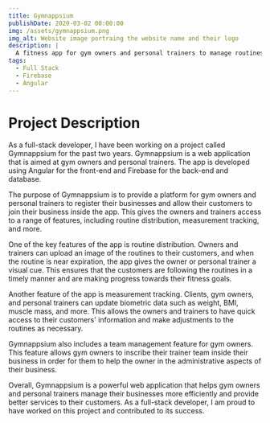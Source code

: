 ```yaml
---
title: Gymnappsium
publishDate: 2020-03-02 00:00:00
img: /assets/gymnappsium.png
img_alt: Website image portraing the website name and their logo
description: |
  A fitness app for gym owners and personal trainers to manage routines, measurements, and teams.
tags:
  - Full Stack
  - Firebase
  - Angular
---
```


# Project Description

As a full-stack developer, I have been working on a project called Gymnappsium for the past two years. Gymnappsium is a web application that is aimed at gym owners and personal trainers. The app is developed using Angular for the front-end and Firebase for the back-end and database.

The purpose of Gymnappsium is to provide a platform for gym owners and personal trainers to register their businesses and allow their customers to join their business inside the app. This gives the owners and trainers access to a range of features, including routine distribution, measurement tracking, and more.

One of the key features of the app is routine distribution. Owners and trainers can upload an image of the routines to their customers, and when the routine is near expiration, the app gives the owner or personal trainer a visual cue. This ensures that the customers are following the routines in a timely manner and are making progress towards their fitness goals.

Another feature of the app is measurement tracking. Clients, gym owners, and personal trainers can update biometric data such as weight, BMI, muscle mass, and more. This allows the owners and trainers to have quick access to their customers' information and make adjustments to the routines as necessary.

Gymnappsium also includes a team management feature for gym owners. This feature allows gym owners to inscribe their trainer team inside their business in order for them to help the owner in the administrative aspects of their business.

Overall, Gymnappsium is a powerful web application that helps gym owners and personal trainers manage their businesses more efficiently and provide better services to their customers. As a full-stack developer, I am proud to have worked on this project and contributed to its success.

